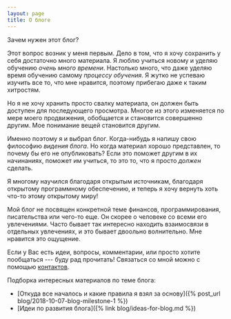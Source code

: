 ```yaml
---
layout: page
title: О блоге
---
```


Зачем нужен этот блог?

Этот вопрос возник у меня первым.  Дело в том, что я хочу сохранить у
себя достаточно много материала.  Я люблю учиться новому и уделяю
обучению *очень много времени*.  Настолько много, что даже уделяю
время обучению самому *процессу обучения*.  Я жутко не успеваю изучить
все то, что мне нравится, поэтому прибегаю даже к таким хитростям.

Но я не хочу хранить просто свалку материала, он должен быть доступен
для последующего просмотра.  Многое из этого изменяется по мере моего
продвижения, обобщается и становится совершенно другим.  Мое понимание
вещей становится другим.

Именно поэтому я и выбрал блог.  Когда-нибудь я напишу свою философию
*видения блога*.  Но когда материал хорошо представлен, то почему бы
его не опубликовать?  Если это поможет другим в их начинаниях, поможет
им учиться, то это то, что я просто *должен* сделать.

Я многому научился благодаря открытым источникам, благодаря открытому
программному обеспечению, и теперь я хочу вернуть хоть что-то этому
открытому миру!

Мой блог не посвящен конкретной теме финансов, программирования,
писательства или чего-то еще.  Он скорее о человеке со всеми его
увлечениями.  Часто бывает так интересно находить взаимосвязи в
отдельных увлечениях, и это бывает двоольно волнительно.  Мне нравится
это ощущение.

Если у Вас есть идеи, вопросы, комментарии, или просто хотите
пообщаться --- буду рад прочитать!  Связаться со мной можно с помощью
[контактов](/contacts.html).

Подборка интересных материалов по теме блога:
- [Откуда все началось и какие правила я взял за основу]({% post_url
  blog/2018-10-07-blog-milestone-1 %})
- [Идеи по развития блога]({% link blog/ideas-for-blog.md %})
